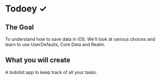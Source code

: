
# Todoey ✓

## The Goal

To understand how to save data in iOS. We'll look at various choices and learn to use UserDefaults, Core Data and Realm.


## What you will create

A todolist app to keep track of all your tasks.

